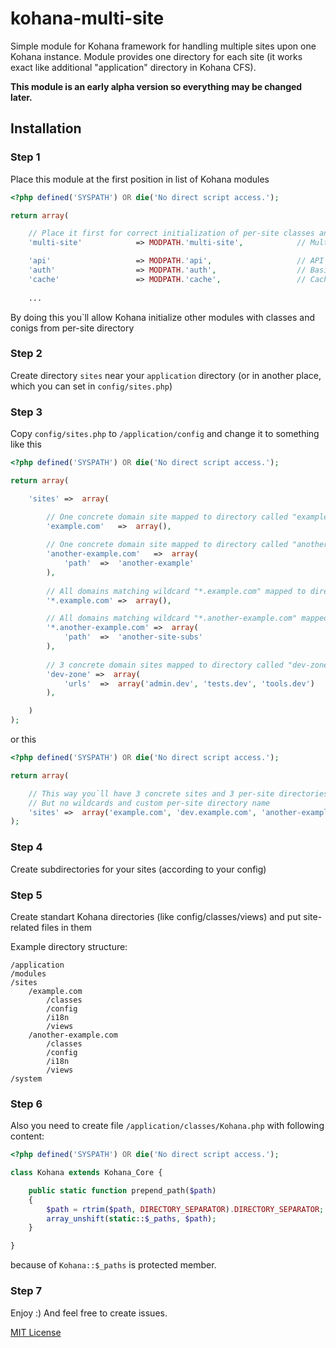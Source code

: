 kohana-multi-site
=================

Simple module for Kohana framework for handling multiple sites upon one Kohana instance.
Module provides one directory for each site (it works exact like additional "application" directory in Kohana CFS).

**This module is an early alpha version so everything may be changed later.**


Installation
------------

### Step 1

Place this module at the first position in list of Kohana modules

```php
<?php defined('SYSPATH') OR die('No direct script access.');

return array(

    // Place it first for correct initialization of per-site classes and configs
    'multi-site'            => MODPATH.'multi-site',            // Multiple apps on top of single engine

    'api'                   => MODPATH.'api',                   // API subsystem
    'auth'                  => MODPATH.'auth',                  // Basic authentication
    'cache'                 => MODPATH.'cache',                 // Caching with multiple backends
    
    ...

```
By doing this you`ll allow Kohana initialize other modules with classes and conigs from per-site directory 

### Step 2
Create directory `sites` near your `application` directory (or in another place, which you can set in `config/sites.php`)

### Step 3
Copy `config/sites.php` to `/application/config` and change it to something like this

```php
<?php defined('SYSPATH') OR die('No direct script access.');

return array(

    'sites' =>  array(

        // One concrete domain site mapped to directory called "example.com"
        'example.com'   =>  array(),
        
        // One concrete domain site mapped to directory called "another-site"
        'another-example.com'   =>  array(
            'path'  =>  'another-example'
        ),
        
        // All domains matching wildcard "*.example.com" mapped to directory called "*.example.com"
        '*.example.com' =>  array(),

        // All domains matching wildcard "*.another-example.com" mapped to directory called "another-site-subs"
        '*.another-example.com' =>  array(
            'path'  =>  'another-site-subs'
        ),
        
        // 3 concrete domain sites mapped to directory called "dev-zone"
        'dev-zone' =>  array(
            'urls'  =>  array('admin.dev', 'tests.dev', 'tools.dev')
        ),

    )
);
```
or this

```php
<?php defined('SYSPATH') OR die('No direct script access.');

return array(

    // This way you`ll have 3 concrete sites and 3 per-site directories named like a domain
    // But no wildcards and custom per-site directory name
    'sites' =>  array('example.com', 'dev.example.com', 'another-example.com')
);
```

### Step 4
Create subdirectories for your sites (according to your config)

### Step 5
Create standart Kohana directories (like config/classes/views) and put site-related files in them

Example directory structure:

```
/application
/modules
/sites
    /example.com
        /classes
        /config
        /i18n
        /views
    /another-example.com
        /classes
        /config
        /i18n
        /views
/system
```

### Step 6
Also you need to create file `/application/classes/Kohana.php` with following content:

```php
<?php defined('SYSPATH') OR die('No direct script access.');

class Kohana extends Kohana_Core {

    public static function prepend_path($path)
    {
        $path = rtrim($path, DIRECTORY_SEPARATOR).DIRECTORY_SEPARATOR;
        array_unshift(static::$_paths, $path);
    }

}
```

because of `Kohana::$_paths` is protected member.

### Step 7
Enjoy :)
And feel free to create issues.

[MIT License](LICENSE)
